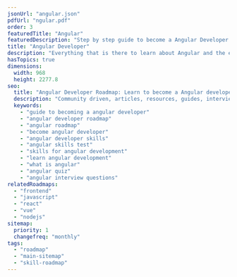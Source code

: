 ```yaml
---
jsonUrl: "angular.json"
pdfUrl: "ngular.pdf"
order: 3
featuredTitle: "Angular"
featuredDescription: "Step by step guide to become a Angular Developer in 2022"
title: "Angular Developer"
description: "Everything that is there to learn about Angular and the ecosystem in 2022."
hasTopics: true
dimensions:
  width: 968
  height: 2277.8
seo:
  title: "Angular Developer Roadmap: Learn to become a Angular developer"
  description: "Community driven, articles, resources, guides, interview questions, quizzes for angular development. Learn to become a modern Angular developer by following the steps, skills, resources and guides listed in this roadmap."
  keywords:
    - "guide to becoming a angular developer"
    - "angular developer roadmap"
    - "angular roadmap"
    - "become angular developer"
    - "angular developer skills"
    - "angular skills test"
    - "skills for angular development"
    - "learn angular development"
    - "what is angular"
    - "angular quiz"
    - "angular interview questions"
relatedRoadmaps:
  - "frontend"
  - "javascript"
  - "react"
  - "vue"
  - "nodejs"
sitemap:
  priority: 1
  changefreq: "monthly"
tags:
  - "roadmap"
  - "main-sitemap"
  - "skill-roadmap"
---
```


